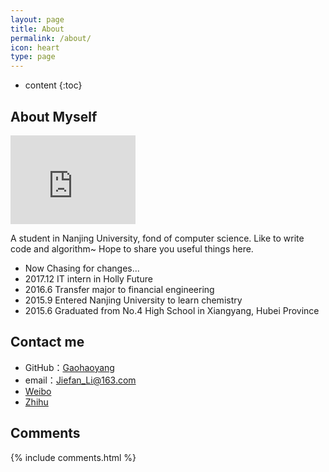 ```yaml
---
layout: page
title: About
permalink: /about/
icon: heart
type: page
---
```


* content
{:toc}

## About Myself

<iframe src="https://githubbadge.appspot.com/gaohaoyang?s=1" style="border: 0;height: 142px;width: 200px;overflow: hidden;" frameBorder="0"></iframe>

A student in Nanjing University, fond of computer science.
Like to write code and algorithm~
Hope to share you useful things here.

* Now Chasing for changes...
* 2017.12 IT intern in Holly Future
* 2016.6 Transfer major to financial engineering
* 2015.9 Entered Nanjing University to learn chemistry
* 2015.6 Graduated from No.4 High School in Xiangyang, Hubei Province

## Contact me

* GitHub：[Gaohaoyang](https://github.com/JiefanLee)
* email：Jiefan_Li@163.com
* [Weibo](http://weibo.com/Jason_tornado)
* [Zhihu](https://www.zhihu.com/people/Tornado)


## Comments

{% include comments.html %}
